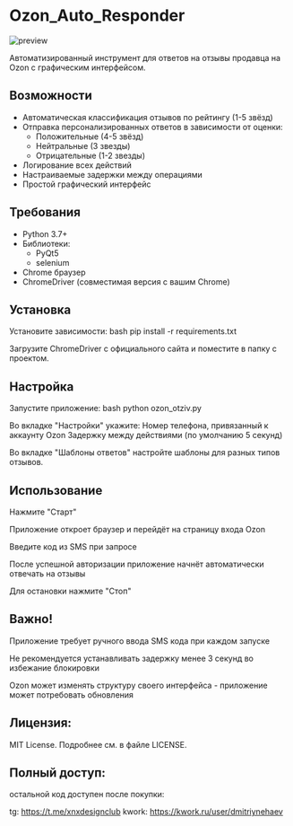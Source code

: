 # Ozon_Auto_Responder

![preview](https://github.com/user-attachments/assets/23f26f4b-653e-438f-9b8d-b912270082f2)

Автоматизированный инструмент для ответов на отзывы продавца на Ozon с графическим интерфейсом.

## Возможности

  - Автоматическая классификация отзывов по рейтингу (1-5 звёзд)
  - Отправка персонализированных ответов в зависимости от оценки:
    - Положительные (4-5 звёзд)
    - Нейтральные (3 звезды)
    - Отрицательные (1-2 звезды)
  - Логирование всех действий
  - Настраиваемые задержки между операциями
  - Простой графический интерфейс

## Требования

  - Python 3.7+
  - Библиотеки:
    - PyQt5
    - selenium
  - Chrome браузер
  - ChromeDriver (совместимая версия с вашим Chrome)

## Установка

  Установите зависимости:
    bash
    pip install -r requirements.txt
  
  Загрузите ChromeDriver с официального сайта и поместите в папку с проектом.

## Настройка
  Запустите приложение:
    bash
    python ozon_otziv.py
    
  Во вкладке "Настройки" укажите:
    Номер телефона, привязанный к аккаунту Ozon
    Задержку между действиями (по умолчанию 5 секунд)
  
  Во вкладке "Шаблоны ответов" настройте шаблоны для разных типов отзывов.

## Использование
  Нажмите "Старт"
  
  Приложение откроет браузер и перейдёт на страницу входа Ozon
  
  Введите код из SMS при запросе
  
  После успешной авторизации приложение начнёт автоматически отвечать на отзывы
  
  Для остановки нажмите "Стоп"

## Важно!
  Приложение требует ручного ввода SMS кода при каждом запуске
  
  Не рекомендуется устанавливать задержку менее 3 секунд во избежание блокировки
  
  Ozon может изменять структуру своего интерфейса - приложение может потребовать обновления

## Лицензия:
  MIT License. Подробнее см. в файле LICENSE.

## Полный доступ:
  остальной код доступен после покупки: 
  
  tg: https://t.me/xnxdesignclub
  kwork: https://kwork.ru/user/dmitriynehaev

